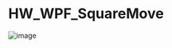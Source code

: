 # HW_WPF_SquareMove
![image](https://github.com/Fazan4ik/HW_WPF_SquareMove/assets/91279825/e8f26900-9b96-41cb-ae63-b6ca2c6ec37c)
